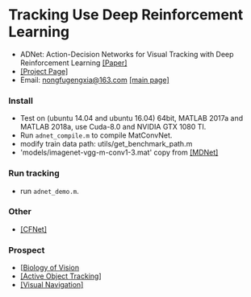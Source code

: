 # Tracking Use Deep Reinforcement Learning

- ADNet: Action-Decision Networks for Visual Tracking with Deep Reinforcement Learning [[Paper]](https://drive.google.com/open?id=0B34VXh5mZ22cZUs2Umc1cjlBMFU)
- [[Project Page]](https://sites.google.com/view/cvpr2017-adnet) 
- Email: nongfugengxia@163.com [[main page]](https://github.com/donghaiwang)
  
### Install
- Test on (ubuntu 14.04 and ubuntu 16.04) 64bit, MATLAB 2017a and MATLAB 2018a, use Cuda-8.0 and NVIDIA GTX 1080 TI.
- Run `adnet_compile.m` to compile MatConvNet.
- modify train data path: utils/get_benchmark_path.m
- 'models/imagenet-vgg-m-conv1-3.mat' copy from [[MDNet]](https://github.com/HyeonseobNam/MDNet/blob/master/models/imagenet-vgg-m-conv1-3.mat)

### Run tracking
- run `adnet_demo.m`.

### Other
- [[CFNet]](https://blog.csdn.net/discoverer100/article/details/79758131?utm_source=blogxgwz1)

### Prospect
- [[Biology of Vision](http://www.nature.com/articles/s41586-018-0102-6)
- [[Active Object Tracking]](https://arxiv.org/abs/1808.03405)
- [[Visual Navigation]](https://arxiv.org/abs/1609.05143)



